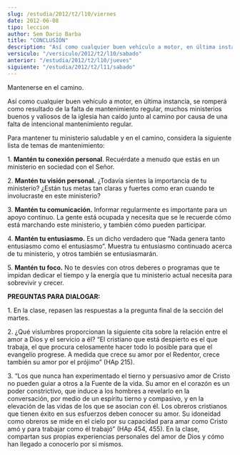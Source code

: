 ```yaml
---
slug: /estudia/2012/t2/l10/viernes
date: 2012-06-08
tipo: leccion
author: Sem Dario Barba
title: "CONCLUSIÓN"
description: "Así como cualquier buen vehículo a motor, en última instancia, se romperá como resultado de la falta de mantenimiento regular, muchos ministerios buenos y valiosos de la iglesia han caído junto al camino por causa de una falta de intencional mantenimiento regular."
versiculo: "/versiculo/2012/t2/l10/sabado"
anterior: "/estudia/2012/t2/l10/jueves"
siguiente: "/estudia/2012/t2/l11/sabado"
---
```


Mantenerse en el camino.

Así como cualquier buen vehículo a motor, en última instancia, se romperá como resultado de la falta de mantenimiento regular, muchos ministerios buenos y valiosos de la iglesia han caído junto al camino por causa de una falta de intencional mantenimiento regular.

Para mantener tu ministerio saludable y en el camino, considera la siguiente lista de temas de mantenimiento:

1\. **Mantén tu conexión personal**. Recuérdate a menudo que estás en un ministerio en sociedad con el Señor.

2\. **Mantén tu visión personal.** ¿Todavía sientes la importancia de tu ministerio? ¿Están tus metas tan claras y fuertes como eran cuando te involucraste en este ministerio?

3\. **Mantén tu comunicación.** Informar regularmente es importante para un apoyo continuo. La gente está ocupada y necesita que se le recuerde cómo está marchando este ministerio, y también cómo pueden participar.

4\. **Mantén tu entusiasmo.** Es un dicho verdadero que “Nada genera tanto entusiasmo como el entusiasmo”. Muestra tu entusiasmo continuado acerca de tu ministerio, y otros también se entusiasmarán.

5\. **Mantén tu foco.** No te desvíes con otros deberes o programas que te impidan dedicar el tiempo y la energía que tu ministerio actual necesita para sobrevivir y crecer.

**PREGUNTAS PARA DIALOGAR:**

1\. En la clase, repasen las respuestas a la pregunta final de la sección del martes.

2\. ¿Qué vislumbres proporcionan la siguiente cita sobre la relación entre el amor a Dios y el servicio a él? “El cristiano que está despierto es el que trabaja, el que procura celosamente hacer todo lo posible para que el evangelio progrese. A medida que crece su amor por el Redentor, crece también su amor por el prójimo” (HAp 215).

3\. “Los que nunca han experimentado el tierno y persuasivo amor de Cristo no pueden guiar a otros a la Fuente de la vida. Su amor en el corazón es un poder constrictivo, que induce a los hombres a revelarlo en la conversación, por medio de un espíritu tierno y compasivo, y en la elevación de las vidas de los que se asocian con él. Los obreros cristianos que tienen éxito en sus esfuerzos deben conocer su amor. Su idoneidad como obreros se mide en el cielo por su capacidad para amar como Cristo amó y para trabajar como él trabajó” (HAp 454, 455). En la clase, compartan sus propias experiencias personales del amor de Dios y cómo han llegado a conocerlo por sí mismos.
